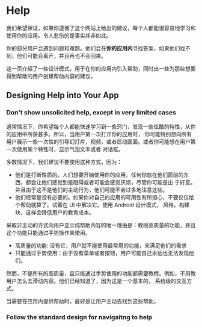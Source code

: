 # Help
我们希望保证，如果你遵循了这个网站上给出的建议，每个人都能很容易地学习和使用你的应用。令人悲伤的是事实并非如此。

你的部分用户会遇到问题和难题。他们会在**你的应用内**寻找答案，如果他们找不到，他们可能会离开，并且再也不会回来。

这一页介绍了一些设计模式，用于在你的应用内引入帮助，同时出一些为那些想要得到帮助的用户创建帮助内容的建议。

## Designing Help into Your App
### Don't show unsolicited help, except in very limited cases
通常情况下，你希望每个人都能快速学习到一些窍门，发现一些炫酷的特性，从你的应用中所获甚多。所以，当用户第一次打开你的应用时，
你可能特别想向所有用户展示一些一次性的引导幻灯片，视频，或者启动画面。或者你可能想在用户第一次使用某个特性时，显示气泡文本或者
对话框。

多数情况下，我们建议不要使用这种方式，因为：
* 他们是打断性质的。人们想要开始使用你的应用，任何你放在他们面前的东西，都会让他们感觉到是阻碍或者可能会感觉厌烦，尽管你可能是出
于好意。并且由于这不是他们的主动行为，他们可能不会过多地注意这些。
* 他们经常是没有必要的。如果你对自己的应用的可用性有所担心，不要仅仅给个帮助就算了。试着在 UI 中解决它。使用 Android 设计模式，
风格，构建块，这样会降低用户的教育成本。

采取非主动的方式向用户显示纯帮助内容的唯一理由是：教授高质量的功能，并且这个功能只能通过手势操作来使用。

* 高质量的功能: 没有它，用户就不能使用最常用的功能，来满足他们的需求
* 只能通过手势使用：由于没有菜单或者按钮，用户可能自己永远也无法发现他们。

然而，不是所有的高质量，且只能通过手势使用的功能都需要教程。例如，不用教用户怎么去滑动内容。他们已经知道了，因为这是一个基本的，
系统级的交互方式。

当需要在应用内提供帮助时，最好是让用户主动去找到这些帮助。

### Follow the standard design for navigaitng to help
